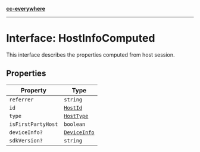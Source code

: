 [**cc-everywhere**](../../../../../index.md)

***

# Interface: HostInfoComputed

This interface describes the properties computed from host session.

## Properties

| Property | Type |
| ------ | ------ |
| <a id="referrer"></a> `referrer` | `string` |
| <a id="id"></a> `id` | [`HostId`](../../host-info-types/enumerations/host-id.md) |
| <a id="type"></a> `type` | [`HostType`](../../host-info-types/enumerations/host-type.md) |
| <a id="isfirstpartyhost"></a> `isFirstPartyHost` | `boolean` |
| <a id="deviceinfo"></a> `deviceInfo?` | [`DeviceInfo`](../../host-info-types/interfaces/device-info.md) |
| <a id="sdkversion"></a> `sdkVersion?` | `string` |

